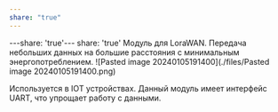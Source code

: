 ```yaml
---
share: "true"
---
```


---share: 'true'---
share: 'true'
Модуль для LoraWAN.
Передача небольших данных на большие расстояния с минимальным энергопотреблением. 
![Pasted image 20240105191400](./files/Pasted image 20240105191400.png)

Используется в IOT устройствах.
Данный модуль имеет интерфейс UART, что упрощает работу с данными. 